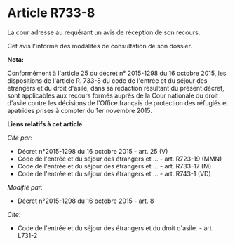 # Article R733-8

La cour adresse au requérant un avis de réception de son recours. 

Cet avis l'informe des modalités de consultation de son dossier.

**Nota:**

Conformément à l'article 25 du décret n° 2015-1298 du 16 octobre 2015, les dispositions de l'article R. 733-8 du code de
l'entrée et du séjour des étrangers et du droit d'asile, dans sa rédaction résultant du présent décret, sont applicables aux
recours formés auprès de la Cour nationale du droit d'asile contre les décisions de l'Office français de protection des
réfugiés et apatrides prises à compter du 1er novembre 2015.

**Liens relatifs à cet article**

_Cité par_:

  - Décret n°2015-1298 du 16 octobre 2015 - art. 25 (V)
  - Code de l'entrée et du séjour des étrangers et ... - art. R723-19 (MMN)
  - Code de l'entrée et du séjour des étrangers et ... - art. R733-17 (M)
  - Code de l'entrée et du séjour des étrangers et ... - art. R743-1 (VD)

_Modifié par_:

  - Décret n°2015-1298 du 16 octobre 2015 - art. 8

_Cite_:

  - Code de l'entrée et du séjour des étrangers et du droit d'asile. - art. L731-2
